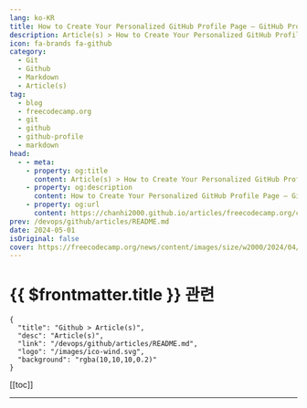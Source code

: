 ```yaml
---
lang: ko-KR
title: How to Create Your Personalized GitHub Profile Page – GitHub Profile README Guide
description: Article(s) > How to Create Your Personalized GitHub Profile Page – GitHub Profile README Guide
icon: fa-brands fa-github
category: 
  - Git
  - Github
  - Markdown
  - Article(s)
tag: 
  - blog
  - freecodecamp.org
  - git
  - github
  - github-profile
  - markdown
head:
  - - meta:
    - property: og:title
      content: Article(s) > How to Create Your Personalized GitHub Profile Page – GitHub Profile README Guide
    - property: og:description
      content: How to Create Your Personalized GitHub Profile Page – GitHub Profile README Guide
    - property: og:url
      content: https://chanhi2000.github.io/articles/freecodecamp.org/create-personalized-github-profile-page.html
prev: /devops/github/articles/README.md
date: 2024-05-01
isOriginal: false
cover: https://freecodecamp.org/news/content/images/size/w2000/2024/04/Neon-Green-Bold-Quote-Motivational-Tweet-Instagram-Post.png
---
```


# {{ $frontmatter.title }} 관련

```component VPCard
{
  "title": "Github > Article(s)",
  "desc": "Article(s)",
  "link": "/devops/github/articles/README.md",
  "logo": "/images/ico-wind.svg",
  "background": "rgba(10,10,10,0.2)"
}
```

[[toc]]

---

<SiteInfo
  name="How to Create Your Personalized GitHub Profile Page – GitHub Profile README Guide"
  desc="Have you ever wanted to spruce up your GitHub profile page and make it stand out? Well, you're in luck!  With just a few simple steps, you can create a personalized GitHub profile that showcases your skills, projects, and personality. Let's dive in.  Create A New Repository Go"
  url="https://freecodecamp.org/news/create-personalized-github-profile-page/"
  logo="https://cdn.freecodecamp.org/universal/favicons/favicon.ico"
  preview="https://freecodecamp.org/news/content/images/size/w2000/2024/04/Neon-Green-Bold-Quote-Motivational-Tweet-Instagram-Post.png"/>

<!-- TODO: 작성 -->

